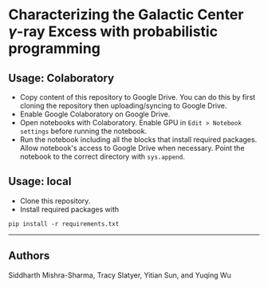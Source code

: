 # Characterizing the Galactic Center $\gamma$-ray Excess with probabilistic programming
<!-- <a target="_blank" href="https://colab.research.google.com/github/yitiansun/gce-prob-prog#usage-colaboratory">
  <img src="https://colab.research.google.com/assets/colab-badge.svg" alt="Open In Colab"/>
</a> -->

## Usage: Colaboratory

- Copy content of this repository to Google Drive. You can do this by first cloning the repository then uploading/syncing to Google Drive.
- Enable Google Colaboratory on Google Drive.
- Open notebooks with Colaboratory. Enable GPU in `Edit > Notebook settings` before running the notebook.
- Run the notebook including all the blocks that install required packages. Allow notebook's access to Google Drive when necessary. Point the notebook to the correct directory with `sys.append`.

## Usage: local
- Clone this repository.
- Install required packages with
```
pip install -r requirements.txt
```

------
## Authors
Siddharth Mishra-Sharma, Tracy Slatyer, Yitian Sun, and Yuqing Wu